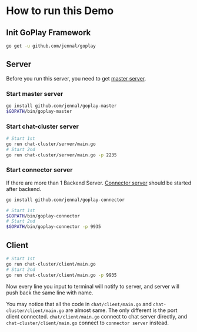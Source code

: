 # How to run this Demo

## Init GoPlay Framework

```bash
go get -u github.com/jennal/goplay
```

## Server

Before you run this server, you need to get [master server](https://github.com/Jennal/goplay-master).

### Start master server

```bash
go install github.com/jennal/goplay-master
$GOPATH/bin/goplay-master
```

### Start chat-cluster server

```bash
# Start 1st
go run chat-cluster/server/main.go
# Start 2nd
go run chat-cluster/server/main.go -p 2235
```

### Start connector server

If there are more than 1 Backend Server. [Connector server](https://github.com/Jennal/goplay-connector) should be started after backend.

```bash
go install github.com/jennal/goplay-connector

# Start 1st
$GOPATH/bin/goplay-connector
# Start 2nd
$GOPATH/bin/goplay-connector -p 9935
```

## Client

```bash
# Start 1st
go run chat-cluster/client/main.go
# Start 2nd
go run chat-cluster/client/main.go -p 9935
```

Now every line you input to terminal will notify to server, and server will push back the same line with name.

You may notice that all the code in `chat/client/main.go` and `chat-cluster/client/main.go` are almost same. The only different is the port client connected. `chat/client/main.go` connect to chat server directly, and `chat-cluster/client/main.go` connect to `connector server` instead.